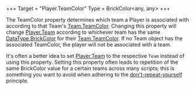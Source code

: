 +++
Target = "Player.TeamColor"
Type = BrickColor<any, any>
+++

The TeamColor property determines which team a Player is associated with according to that Team's [Team.TeamColor](https://developer.roblox.com/api-reference/property/Team/TeamColor). Changing this property will change [Player.Team](https://developer.roblox.com/api-reference/property/Player/Team) according to whichever team has the same [DataType.BrickColor](https://developer.roblox.com/search#stq=BrickColor) for their [Team.TeamColor](https://developer.roblox.com/api-reference/property/Team/TeamColor). If no Team object has the associated TeamColor, the player will not be associated with a team.It's often a better idea to set [Player.Team](https://developer.roblox.com/api-reference/property/Player/Team) to the respective `Team` instead of using this property. Setting this property often leads to repetition of the same BrickColor value for a certain teams across many scripts; this is something you want to avoid when adhering to the [don't-repeat-yourself][1] principle.[1]: https://en.wikipedia.org/wiki/Don%27t_repeat_yourself